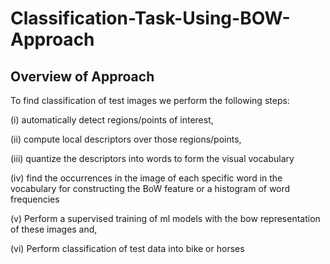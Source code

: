 # Classification-Task-Using-BOW-Approach

## Overview of Approach
To find classification of test images we perform the following steps: 

(i) automatically detect regions/points of interest, 

(ii) compute local descriptors over those regions/points, 

(iii) quantize the descriptors into words to form the visual vocabulary

(iv) find the occurrences in the image of each specific word in the vocabulary for constructing the BoW feature or a histogram of word frequencies 

(v) Perform a supervised training of ml models with the bow representation of these images and, 

(vi) Perform classification of test data into bike or horses
